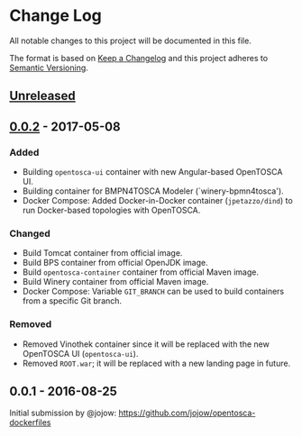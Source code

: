 # Change Log
All notable changes to this project will be documented in this file.

The format is based on [Keep a Changelog](http://keepachangelog.com/) and this project adheres to [Semantic Versioning](http://semver.org/).

## [Unreleased]

## [0.0.2] - 2017-05-08
### Added
- Building `opentosca-ui` container with new Angular-based OpenTOSCA UI.
- Building container for BMPN4TOSCA Modeler (`winery-bpmn4tosca').
- Docker Compose: Added Docker-in-Docker container (`jpetazzo/dind`) to run Docker-based topologies with OpenTOSCA.
### Changed
- Build Tomcat container from official image.
- Build BPS container from official OpenJDK image.
- Build `opentosca-container` container from official Maven image.
- Build Winery container from official Maven image.
- Docker Compose: Variable `GIT_BRANCH` can be used to build containers from a specific Git branch.
### Removed
- Removed Vinothek container since it will be replaced with the new OpenTOSCA UI (`opentosca-ui`).
- Removed `ROOT.war`; it will be replaced with a new landing page in future.

## 0.0.1 - 2016-08-25
Initial submission by @jojow: https://github.com/jojow/opentosca-dockerfiles

[Unreleased]: https://github.com/olivierlacan/keep-a-changelog/compare/v0.2.0...HEAD
[0.0.2]: https://github.com/jojow/opentosca-dockerfiles/compare/master...OpenTOSCA:v0.0.2
